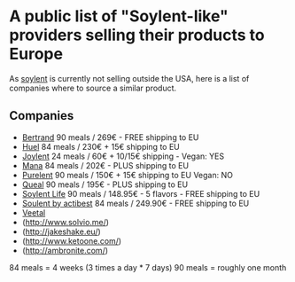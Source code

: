 # A public list of "Soylent-like" providers selling their products to Europe
As [soylent](http://www.soylent.com) is currently not selling outside the USA, here is a list of companies where to source a similar product.

## Companies
- [Bertrand](http://bertrand.bio/) 90 meals / 269€ - FREE shipping to EU
- [Huel](http://huel.me/) 84 meals / 230€ + 15€ shipping to EU
- [Joylent](https://www.joylent.eu/) 24 meals / 60€ + 10/15€ shipping - Vegan: YES
- [Mana](http://mymana.eu/) 84 meals / 202€ - PLUS shipping to EU 
- [Purelent](https://purelent.eu/)  90 meals / 150€ + 15€ shipping to EU Vegan: NO
- [Queal](https://queal.eu) 90 meals / 195€ - PLUS shipping to EU
- [Soylent Life](http://www.soylentlife.nl/en/) 90 meals / 148.95€ - 5 flavors - FREE shipping to EU
- [Soulent by actibest](http://www.soylent.mobi/) 84 meals / 249.90€ - FREE shipping to EU
- [Veetal](http://veetal.de/) 
- (http://www.solvio.me/)
- (http://jakeshake.eu/)
- (http://www.ketoone.com/)
- (http://ambronite.com/)



84 meals = 4 weeks (3 times a day * 7 days)
90 meals = roughly one month
